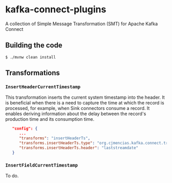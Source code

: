 # kafka-connect-plugins

A collection of Simple Message Transformation (SMT) for Apache Kafka Connect


## Building the code

    $ ./mvnw clean install

## Transformations

### `InsertHeaderCurrentTimestamp`

This transformation inserts the current system timestamp into the header. It is beneficial when there is a need to capture the time at which the record is processed, for example, when Sink connectors consume a record. It enables deriving information about the delay between the record's production time and its consumption time.

```json
   "config": {
      ...
      "transforms": "insertHeaderTs",
      "transforms.insertHeaderTs.type": "org.cjmencias.kafka.connect.transforms.InsertHeaderCurrentTimestamp",
      "transforms.insertHeaderTs.header": "laststreamdate"
   }
```

### `InsertFieldCurrentTimestamp`

To do.
